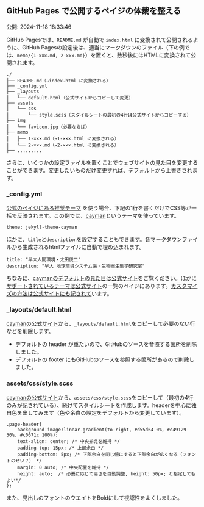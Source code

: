 ## GitHub Pages で公開するペイジの体裁を整える


公開: 2024-11-18 18:33:46


GitHub Pagesでは、`README.md` が自動で `index.html` に変換されて公開されるように、GitHub Pagesの設定後は、適当にマークダウンのファイル（下の例では、`memo/{1-xxx.md, 2-xxx.md}`）を置くと、数秒後にはHTMLに変換されて公開されます。

```
./
├── README.md（→index.html に変換される）
├── _config.yml
├── _layouts
│   └── default.html（公式サイトからコピーして変更）
├── assets
│   └── css
│       └── style.scss（スタイルシートの最初の4行は公式サイトからコピーする）
├── img
│   └── favicon.jpg（必要ならば）
├── memo
│   ├── 1-×××.md（→1-×××.html に変換される）
│   └── 2-×××.md（→2-×××.html に変換される）
├── .........
```

さらに、いくつかの設定ファイルを置くことでウェブサイトの見た目を変更することができます。変更したいものだけ変更すれば、デフォルトから上書きされます。


### _config.yml

[公式のペイジにある推奨テーマ](https://pages.github.com/themes/) を使う場合、下記の1行を書くだけでCSS等が一括で反映されます。この例では、[cayman](https://github.com/pages-themes/cayman)というテーマを使っています。
```
theme: jekyll-theme-cayman
```
ほかに、`title`と`description`を設定することもできます。各マークダウンファイルから生成されるhtmlファイルに自動で埋め込まれます。
```
title: "早大人間環境・太田俊二"
description: "早大 地球環境システム論・生物圏生態学研究室"
```
ちなみに、[caymanのデフォルトの見た目は公式サイト](https://pages-themes.github.io/cayman/)をご覧ください。ほかに[サポートされているテーマは公式サイト](https://pages.github.com/themes/)の一覧のペイジにあります。[カスタマイズの方法は公式サイトにも記されて](https://github.com/pages-themes/cayman?tab=readme-ov-file#customizing)います。


### _layouts/default.html

[caymanの公式サイト](https://github.com/pages-themes/cayman)から、`_layouts/default.html`をコピーして必要のない行などを削除します。
- デフォルトの header が重たいので、GitHubのソースを参照する箇所を削除しました。
- デフォルトの footer にもGitHubのソースを参照する箇所があるので削除しました。


### assets/css/style.scss

[caymanの公式サイト](https://github.com/pages-themes/cayman)から、`assets/css/style.scss`をコピーして（最初の4行のみが記されている）、続けてスタイルシートを作成します。headerを中心に独自色を出してみます（色や余白の設定をデフォルトから変更しています）。
```
.page-header{
    background-image:linear-gradient(to right, #d55d64 0%, #e49129 50%, #c0671c 100%);
    text-align: center; /* 中央揃えを維持 */
    padding-top: 15px; /* 上部余白 */
    padding-bottom: 5px; /* 下部余白を同じ値にすると下部余白が広くなる（フォントのせい？） */
    margin: 0 auto; /* 中央配置を維持 */
    height: auto;  /* 必要に応じて高さを自動調整, height: 50px; と指定してもよい*/ 
};
```
また、見出しのフォントのウエイトをBoldにして視認性をよくしました。
